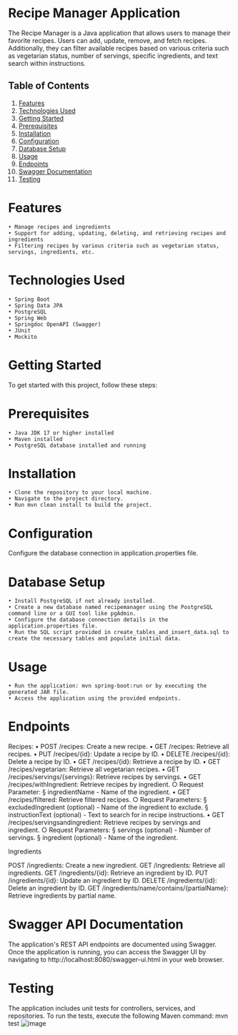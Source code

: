 # Recipe Manager Application

The Recipe Manager is a Java application that allows users to manage their favorite recipes. Users can add, update, remove, and fetch recipes. Additionally, they can filter available recipes based on various criteria such as vegetarian status, number of servings, specific ingredients, and text search within instructions.

## Table of Contents


1. [Features](#Features)
2. [Technologies Used](#technologies-used)
3. [Getting Started](#getting-started)
4. [Prerequisites](#prerequisites)
5. [Installation](#installation)
6. [Configuration](#configuration)
7. [Database Setup](#database-setup)
8. [Usage](#usage)
9. [Endpoints](#endpoints)
10. [Swagger Documentation](#swagger-documentation)
11. [Testing](#testing)

# Features

	• Manage recipes and ingredients
	• Support for adding, updating, deleting, and retrieving recipes and ingredients
	• Filtering recipes by various criteria such as vegetarian status, servings, ingredients, etc.


# Technologies Used

	• Spring Boot
	• Spring Data JPA 
	• PostgreSQL
	• Spring Web
	• Springdoc OpenAPI (Swagger)
	• JUnit
	• Mockito

# Getting Started

To get started with this project, follow these steps:

# Prerequisites

	• Java JDK 17 or higher installed
	• Maven installed
	• PostgreSQL database installed and running

# Installation
	• Clone the repository to your local machine.
	• Navigate to the project directory.
	• Run mvn clean install to build the project.

# Configuration

Configure the database connection in application.properties file.

# Database Setup

	• Install PostgreSQL if not already installed.
	• Create a new database named recipemanager using the PostgreSQL command line or a GUI tool like pgAdmin.
	• Configure the database connection details in the application.properties file.
	• Run the SQL script provided in create_tables_and_insert_data.sql to create the necessary tables and populate initial data.

# Usage
	• Run the application: mvn spring-boot:run or by executing the generated JAR file.
	• Access the application using the provided endpoints.

# Endpoints

Recipes:
	• POST /recipes: Create a new recipe.
	• GET /recipes: Retrieve all recipes.
	• PUT /recipes/{id}: Update a recipe by ID.
	• DELETE /recipes/{id}: Delete a recipe by ID.
	• GET /recipes/{id}: Retrieve a recipe by ID.
	• GET /recipes/vegetarian: Retrieve all vegetarian recipes.
	• GET /recipes/servings/{servings}: Retrieve recipes by servings.
	• GET /recipes/withIngredient: Retrieve recipes by ingredient. 
		○ Request Parameter: 
			§ ingredientName - Name of the ingredient.
	• GET /recipes/filtered: Retrieve filtered recipes. 
		○ Request Parameters:
			§ excludedIngredient (optional) - Name of the ingredient to exclude.
			§ instructionText (optional) - Text to search for in recipe instructions.
	• GET /recipes/servingsandingredient: Retrieve recipes by servings and ingredient.
		○ Request Parameters:
			§ servings (optional) - Number of servings.
			§ ingredient (optional) - Name of the ingredient.


Ingredients

POST /ingredients: Create a new ingredient.
GET /ingredients: Retrieve all ingredients.
GET /ingredients/{id}: Retrieve an ingredient by ID.
PUT /ingredients/{id}: Update an ingredient by ID.
DELETE /ingredients/{id}: Delete an ingredient by ID.
GET /ingredients/name/contains/{partialName}: Retrieve ingredients by partial name.

# Swagger API Documentation

The application's REST API endpoints are documented using Swagger. Once the application is running, you can access the Swagger UI by navigating to http://localhost:8080/swagger-ui.html in your web browser.

# Testing

The application includes unit tests for controllers, services, and repositories. To run the tests, execute the following Maven command: mvn test
![image](https://github.com/sumansameer/RecipeManager/assets/64070692/19401052-90c7-4ca0-9c90-8bd308186651)

